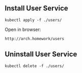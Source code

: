 ## Install User Service

```shell
kubectl apply -f ./users/
```

Open in browser:

````
http://arch.homework/users
````

## Uninstall User Service

```shell
kubectl delete -f ./users/
```
